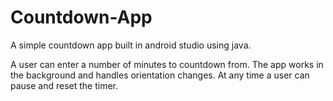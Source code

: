 # Countdown-App
A simple countdown app built in android studio using java.

A user can enter a number of minutes to countdown from. The app works in the background and handles orientation changes. 
At any time a user can pause and reset the timer. 
